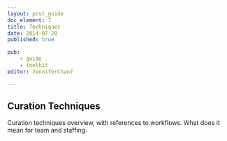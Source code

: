 ```yaml
---
layout: post_guide
doc_element: 7
title: Techniques
date: 2014-07-20
published: true

pub: 
	- guide
	- toolkit
editor: JenniferChan7

---
```


## Curation Techniques
Curation techniques overview, with references to workflows. What does it mean for team and staffing.